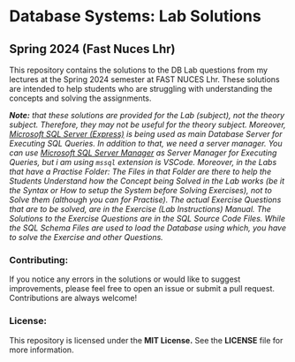 # Database Systems: Lab Solutions
## Spring 2024 (Fast Nuces Lhr)

This repository contains the solutions to the DB Lab questions from my lectures at the Spring 2024 semester at FAST NUCES Lhr. These solutions are intended to help students who are struggling with understanding the concepts and solving the assignments.

_**Note:** that these solutions are provided for the Lab (subject), not the theory subject. Therefore, they may not be useful for the theory subject. Moreover, [Microsoft SQL Server (Express)](https://www.microsoft.com/en-us/sql-server/sql-server-downloads) is being used as main Database Server for Executing SQL Queries. In addition to that, we need a server manager. You can use [Microsoft SQL Server Manager](https://learn.microsoft.com/en-us/sql/ssms/download-sql-server-management-studio-ssms?view=sql-server-ver16) as Server Manager for Executing Queries, but i am using `mssql` extension is VSCode. Moreover, in the Labs that have a Practise Folder: The Files in that Folder are there to help the Students Understand how the Concept being Solved in the Lab works (be it the Syntax or How to setup the System before Solving Exercises), not to Solve them (although you can for Practise). The actual Exercise Questions that are to be solved, are in the Exercise (Lab Instructions) Manual. The Solutions to the Exercise Questions are in the SQL Source Code Files. While the SQL Schema Files are used to load the Database using which, you have to solve the Exercise and other Questions._

### Contributing:
If you notice any errors in the solutions or would like to suggest improvements, please feel free to open an issue or submit a pull request. Contributions are always welcome!

### License:
This repository is licensed under the **MIT License.** See the **LICENSE** file for more information.
